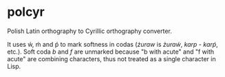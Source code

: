 polcyr
======

Polish Latin orthography to Cyrillic orthography converter.

It uses ẃ, ḿ and ṕ to mark softness in codas (*żuraw* is *żuraẃ*,
*karp* - *karṕ*, etc.). Soft coda *b* and *f* are unmarked because
"b with acute" and "f with acute" are combining characters, thus not
treated as a single character in Lisp.
